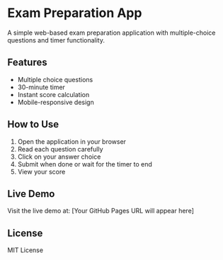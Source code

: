# Exam Preparation App

A simple web-based exam preparation application with multiple-choice questions and timer functionality.

## Features

- Multiple choice questions
- 30-minute timer
- Instant score calculation
- Mobile-responsive design

## How to Use

1. Open the application in your browser
2. Read each question carefully
3. Click on your answer choice
4. Submit when done or wait for the timer to end
5. View your score

## Live Demo

Visit the live demo at: [Your GitHub Pages URL will appear here]

## License

MIT License 